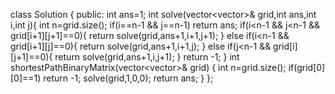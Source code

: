 class Solution {
public:
int ans=1;
int solve(vector<vector<int>>& grid,int ans,int i,int j){
int n=grid.size();
if(i==n-1 && j==n-1)
return ans;
if(i<n-1 && j<n-1 && grid[i+1][j+1]==0){
return solve(grid,ans+1,i+1,j+1);
}
else if(i<n-1 && grid[i+1][j]==0){
return solve(grid,ans+1,i+1,j);
}
else if(j<n-1 && grid[i][j+1]==0){
return solve(grid,ans+1,i,j+1);
}
return -1;
}
int shortestPathBinaryMatrix(vector<vector<int>>& grid) {
int n=grid.size();
if(grid[0][0]==1)
return -1;
solve(grid,1,0,0);
return ans;
}
};